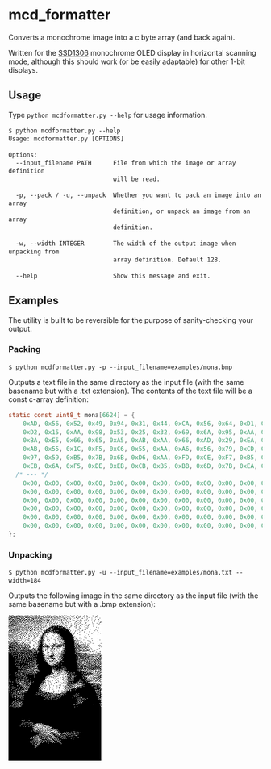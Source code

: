 # mcd_formatter
Converts a monochrome image into a c byte array (and back again).

Written for the [SSD1306](https://www.adafruit.com/product/326) monochrome OLED display in horizontal scanning mode, although this should work (or be easily adaptable) for other 1-bit displays.

## Usage
Type `python mcdformatter.py --help` for usage information.
```
$ python mcdformatter.py --help
Usage: mcdformatter.py [OPTIONS]

Options:
  --input_filename PATH      File from which the image or array definition
                             will be read.

  -p, --pack / -u, --unpack  Whether you want to pack an image into an array
                             definition, or unpack an image from an array
                             definition.

  -w, --width INTEGER        The width of the output image when unpacking from
                             array definition. Default 128.

  --help                     Show this message and exit.
```

## Examples
The utility is built to be reversible for the purpose of sanity-checking your output.
### Packing
```
$ python mcdformatter.py -p --input_filename=examples/mona.bmp
```
Outputs a text file in the same directory as the input file (with the same basename but with a .txt extension). The contents of the text file will be a const c-array definition:
```c
static const uint8_t mona[6624] = {
	0xAD, 0x56, 0x52, 0x49, 0x94, 0x31, 0x44, 0xCA, 0x56, 0x64, 0xD1, 0xC9, 0x12, 0x56, 0xA9, 0x25,
	0xD2, 0x15, 0xAA, 0x98, 0x53, 0x25, 0x32, 0x69, 0x6A, 0x95, 0xAA, 0xA9, 0x32, 0x2D, 0x69, 0x99,
	0xBA, 0xE5, 0x66, 0x65, 0xA5, 0xAB, 0xAA, 0x66, 0xAD, 0x29, 0xEA, 0xED, 0xA6, 0x65, 0xAE, 0x9A,
	0xAB, 0x55, 0x1C, 0xF5, 0xC6, 0x55, 0xAA, 0xA6, 0x56, 0x79, 0xCD, 0xAA, 0xB6, 0xE4, 0x53, 0xBD,
	0x97, 0x59, 0xB5, 0x7B, 0x6B, 0xD6, 0xAA, 0xFD, 0xCE, 0xF7, 0xB5, 0x6F, 0xEA, 0x3E, 0xB7, 0xAE,
	0xEB, 0x6A, 0xF5, 0xDE, 0xEB, 0xCB, 0xB5, 0xBB, 0x6D, 0x7B, 0xEA, 0xAF, 0x5A, 0xED, 0xBF, 0xB5,
  /* --- */
	0x00, 0x00, 0x00, 0x00, 0x00, 0x00, 0x00, 0x00, 0x00, 0x00, 0x00, 0x00, 0x00, 0x00, 0x00, 0x00,
	0x00, 0x00, 0x00, 0x00, 0x00, 0x00, 0x00, 0x00, 0x00, 0x00, 0x00, 0x00, 0x00, 0x00, 0x00, 0x00,
	0x00, 0x00, 0x00, 0x00, 0x00, 0x00, 0x00, 0x00, 0x00, 0x00, 0x00, 0x00, 0x00, 0x00, 0x00, 0x00,
	0x00, 0x00, 0x00, 0x00, 0x00, 0x00, 0x00, 0x00, 0x00, 0x00, 0x00, 0x00, 0x00, 0x00, 0x00, 0x00,
	0x00, 0x00, 0x00, 0x00, 0x00, 0x00, 0x00, 0x00, 0x00, 0x00, 0x00, 0x00, 0x00, 0x00, 0x00, 0x00,
	0x00, 0x00, 0x00, 0x00, 0x00, 0x00, 0x00, 0x00, 0x00, 0x00, 0x00, 0x00, 0x00, 0x00, 0x00, 0x00
};

```
### Unpacking
```
$ python mcdformatter.py -u --input_filename=examples/mona.txt --width=184
```
Outputs the following image in the same directory as the input file (with the same basename but with a .bmp extension):

![one bit Mona Lisa](examples/mona.bmp)
